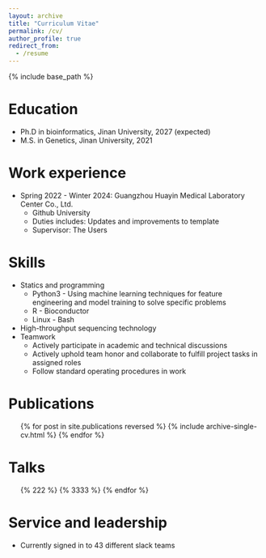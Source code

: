 ```yaml
---
layout: archive
title: "Curriculum Vitae"
permalink: /cv/
author_profile: true
redirect_from:
  - /resume
---
```


{% include base_path %}

Education
======
* Ph.D in bioinformatics, Jinan University, 2027 (expected)
* M.S. in Genetics, Jinan University, 2021

Work experience
======
* Spring 2022 - Winter 2024: Guangzhou Huayin Medical Laboratory Center Co., Ltd.
  * Github University
  * Duties includes: Updates and improvements to template
  * Supervisor: The Users
  
Skills
======
* Statics and programming
  * Python3 - Using machine learning techniques for feature engineering and model training to solve specific problems
  * R - Bioconductor
  * Linux - Bash
* High-throughput sequencing technology
* Teamwork
  * Actively participate in academic and technical discussions
  * Actively uphold team honor and collaborate to fulfill project tasks in assigned roles
  * Follow standard operating procedures in work

Publications
======
  <ul>{% for post in site.publications reversed %}
    {% include archive-single-cv.html %}
  {% endfor %}</ul>
  
Talks
======
  <ul>{% 222 %}
    {% 3333  %}
  {% endfor %}</ul>
   
Service and leadership
======
* Currently signed in to 43 different slack teams
